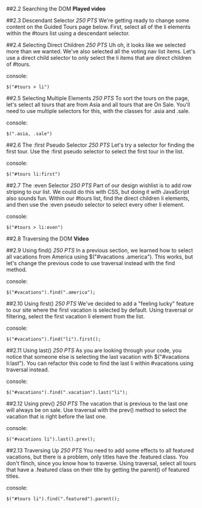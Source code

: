##2.2 Searching the DOM
**Played video**

##2.3 Descendant Selector
_250 PTS_
We're getting ready to change some content on the Guided Tours page below. First, select all of the li elements within the #tours list using a descendant selector.

##2.4 Selecting Direct Children
_250 PTS_
Uh oh, it looks like we selected more than we wanted. We've also selected all the voting nav list items. Let's use a direct child selector to only select the li items that are direct children of #tours.

console:
```
$("#tours > li")
```

##2.5 Selecting Multiple Elements
_250 PTS_
To sort the tours on the page, let's select all tours that are from Asia and all tours that are On Sale. You'll need to use multiple selectors for this, with the classes for .asia and .sale.

console:
```
$(".asia, .sale")
```

##2.6 The :first Pseudo Selector
_250 PTS_
Let's try a selector for finding the first tour. Use the :first pseudo selector to select the first tour in the list.

console:
```
$("#tours li:first")
```

##2.7 The :even Selector
_250 PTS_
Part of our design wishlist is to add row striping to our list. We could do this with CSS, but doing it with JavaScript also sounds fun. Within our #tours list, find the direct children li elements, and then use the :even pseudo selector to select every other li element.

console:
```
$("#tours > li:even")
```

##2.8 Traversing the DOM
**Video**

##2.9 Using find()
_250 PTS_
In a previous section, we learned how to select all vacations from America using $("#vacations .america"). This works, but let's change the previous code to use traversal instead with the find method.

console:
```
$("#vacations").find(".america");
```

##2.10 Using first()
_250 PTS_
We've decided to add a "feeling lucky" feature to our site where the first vacation is selected by default. Using traversal or filtering, select the first vacation li element from the list.

console:
```
$("#vacations").find("li").first();
```

##2.11 Using last()
_250 PTS_
As you are looking through your code, you notice that someone else is selecting the last vacation with $("#vacations li:last"). You can refactor this code to find the last li within #vacations using traversal instead.

console:
```
$("#vacations").find(".vacation").last("li");
```

##2.12 Using prev()
_250 PTS_
The vacation that is previous to the last one will always be on sale. Use traversal with the prev() method to select the vacation that is right before the last one.

console:
```
$("#vacations li").last().prev();
```

##2.13 Traversing Up
_250 PTS_
You need to add some effects to all featured vacations, but there is a problem, only titles have the .featured class. You don't flinch, since you know how to traverse. Using traversal, select all tours that have a .featured class on their title by getting the parent() of featured titles.


console:
```
$("#tours li").find(".featured").parent();
```

